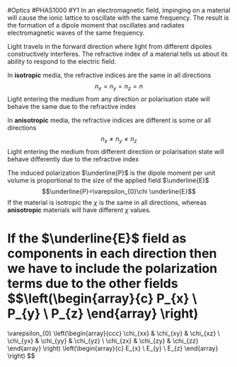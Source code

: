  #Optics #PHAS1000 #Y1 
 In an electromagnetic field, impinging on a material will cause the ionic lattice to oscillate with the same frequency. The result is the formation of a dipole moment that oscillates and radiates electromagnetic waves of the same frequency.

Light travels in the forward direction  where light from different dipoles constructively interferes. The refractive index of a material tells us about its ability to respond to the electric field.

In **isotropic** media, the refractive indices are the same in all directions
$$n_{x}=n_{y}=n_{z}=n$$
Light entering the medium from any direction or polarisation state will behave the same due to the refractive index

In **anisotropic** media, the refractive indices are different is some or all directions
$$n_{x}\neq n_{y}\neq n_{z}$$
Light entering the medium from different direction or polarisation state will behave differently due to the refractive index

The induced polarization $\underline{P}$ is the dipole moment per unit volume is proportional to the size of the applied field $\underline{E}$ 
$$\underline{P}=\varepsilon_{0}\chi \underline{E}$$
If the material is isotropic the $\chi$ is the same in all directions, whereas **anisotropic** materials will have different $\chi$ values.

If the $\underline{E}$ field as components in each direction then we have to include the polarization terms due to the other fields
$$\left(\begin{array}{c}
P_{x} \\ 
P_{y} \\
P_{z}
\end{array}
\right)
=
\varepsilon_{0}
\left(\begin{array}{ccc}
\chi_{xx} & \chi_{xy} & \chi_{xz} \\ 
\chi_{yx} & \chi_{yy} & \chi_{yz} \\
\chi_{zx} & \chi_{zy} & \chi_{zz}
\end{array}
\right)
\left(\begin{array}{c}
E_{x} \\ 
E_{y} \\
E_{z}
\end{array}
\right)
$$